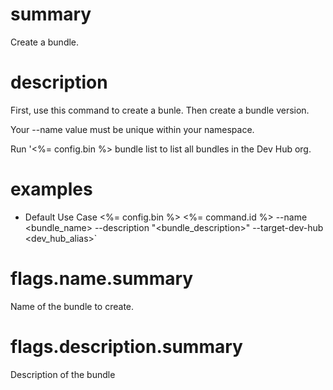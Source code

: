 # summary

Create a bundle.

# description

First, use this command to create a bunle. Then create a bundle version.

Your --name value must be unique within your namespace.

Run '<%= config.bin %> bundle list to list all bundles in the Dev Hub org.

# examples

- Default Use Case
  <%= config.bin %> <%= command.id %> --name <bundle_name> --description "<bundle_description>" --target-dev-hub <dev_hub_alias>`

# flags.name.summary

Name of the bundle to create.

# flags.description.summary

Description of the bundle
